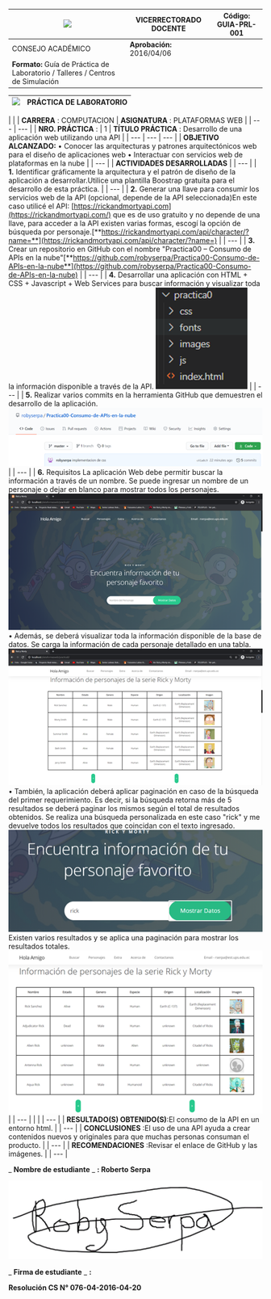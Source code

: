 | ![](RackMultipart20201028-4-98iiu4_html_f63b2f98374d4bc6.png) | **VICERRECTORADO DOCENTE** | **Código:** GUIA-PRL-001 |
| --- | --- | --- |
| CONSEJO ACADÉMICO | **Aprobación:** 2016/04/06 |
| **Formato:** Guía de Práctica de Laboratorio / Talleres / Centros de Simulación |

| ![](RackMultipart20201028-4-98iiu4_html_b94fd5c8d846e117.png) | **PRÁCTICA DE LABORATORIO** |
| --- | --- |
|
 |
| **CARRERA** : COMPUTACION | **ASIGNATURA** : PLATAFORMAS WEB |
| --- | --- |
| **NRO. PRÁCTICA** : | 1 | **TÍTULO PRÁCTICA** : Desarrollo de una aplicación web utilizando una API |
| --- | --- | --- |
| **OBJETIVO ALCANZADO:** • Conocer las arquitecturas y patrones arquitectónicos web para el diseño de aplicaciones web • Interactuar con servicios web de plataformas en la nube |
| --- |
| **ACTIVIDADES DESARROLLADAS** |
| --- |
| **1.** Identificar gráficamente la arquitectura y el patrón de diseño de la aplicación a desarrollar.Utilice una plantilla Boostrap gratuita para el desarrollo de esta práctica. |
| --- |
| **2.** Generar una llave para consumir los servicios web de la API (opcional, depende de la API seleccionada)En este caso utilicé el API: [https://rickandmortyapi.com](https://rickandmortyapi.com/) que es de uso gratuito y no depende de una llave, para acceder a la API existen varias formas, escogí la opción de búsqueda por personaje.[**https://rickandmortyapi.com/api/character/?name=**](https://rickandmortyapi.com/api/character/?name=) |
| --- |
| **3.** Crear un repositorio en GitHub con el nombre &quot;Practica00 – Consumo de APIs en la nube&quot;[**https://github.com/robyserpa/Practica00-Consumo-de-APIs-en-la-nube**](https://github.com/robyserpa/Practica00-Consumo-de-APIs-en-la-nube) |
| --- |
| **4.** Desarrollar una aplicación con HTML + CSS + Javascript + Web Services para buscar información y visualizar toda la información disponible a través de la API. <img src="img/1.png"> |
| --- |
| **5.** Realizar varios commits en la herramienta GitHub que demuestren el desarrollo de la aplicación. <img src="img/2.png"> |
| --- |
| **6.** Requisitos La aplicación Web debe permitir buscar la información a través de un nombre. Se puede ingresar un nombre de un personaje o dejar en blanco para mostrar todos los personajes. <img src="img/3.png"> • Además, se deberá visualizar toda la información disponible de la base de datos. Se carga la información de cada personaje detallado en una tabla. <img src="img/4.png"> • También, la aplicación deberá aplicar paginación en caso de la búsqueda del primer requerimiento. Es decir, si la búsqueda retorna más de 5 resultados se deberá paginar los mismos según el total de resultados obtenidos. Se realiza una búsqueda personalizada en este caso &quot;rick&quot; y me devuelve todos los resultados que coincidan con el texto ingresado. <img src="img/5.png">Existen varios resultados y se aplica una paginación para mostrar los resultados totales. <img src="img/6.png"> |
| --- |
|
 |
| --- |
| **RESULTADO(S) OBTENIDO(S)**:El consumo de la API en un entorno html. |
| --- |
| **CONCLUSIONES** :El uso de una API ayuda a crear contenidos nuevos y originales para que muchas personas consuman el producto. |
| --- |
| **RECOMENDACIONES** :Revisar el enlace de GitHub y las imágenes. |
| --- |

_ **Nombre de estudiante** _ **: Roberto Serpa**

<img src="img/7.png">

_ **Firma de estudiante** _ **:**

**Resolución CS N° 076-04-2016-04-20**